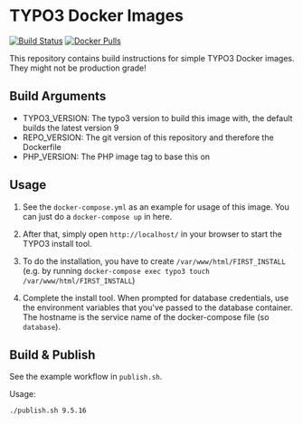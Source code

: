 # TYPO3 Docker Images

[![Build Status](https://travis-ci.org/mecodia/docker-typo3.svg?branch=master)](https://travis-ci.org/mecodia/docker-typo3)
[![Docker Pulls](https://img.shields.io/docker/pulls/mecodia/typo3)](https://hub.docker.com/repository/docker/mecodia/typo3)

This repository contains build instructions for simple TYPO3 Docker images. They might not be production grade!

## Build Arguments

- TYPO3_VERSION: The typo3 version to build this image with, the default builds the latest version 9
- REPO_VERSION: The git version of this repository and therefore the Dockerfile
- PHP_VERSION: The PHP image tag to base this on

## Usage

1. See the `docker-compose.yml` as an example for usage of this image. You can just do a `docker-compose up` in here.

2. After that, simply open `http://localhost/` in your browser to start the TYPO3 install tool.

3. To do the installation, you have to create `/var/www/html/FIRST_INSTALL` (e.g. by running `docker-compose exec typo3 touch /var/www/html/FIRST_INSTALL`)

4. Complete the install tool. When prompted for database credentials, use the environment variables that you've passed to the database container. The hostname is the service name of the docker-compose file (so `database`).

## Build & Publish

See the example workflow in `publish.sh`.

Usage:

    ./publish.sh 9.5.16
